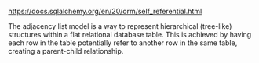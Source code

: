 https://docs.sqlalchemy.org/en/20/orm/self_referential.html

The adjacency list model is a way to represent hierarchical (tree-like) structures within a flat relational database table. This is achieved by having each row in the table potentially refer to another row in the same table, creating a parent-child relationship.

